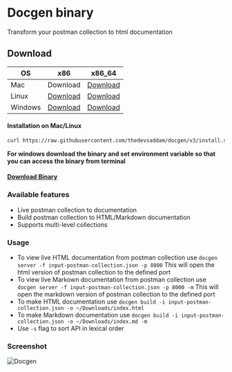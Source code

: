 # Docgen binary

Transform your postman collection to html documentation

## Download

| OS      	| x86                                                                                      	| x86_64                                                                                      	|
|---------	|------------------------------------------------------------------------------------------	|---------------------------------------------------------------------------------------------	|
| Mac     	| Download | [Download](https://github.com/thedevsaddam/docgen-bin/blob/master/latest/mac_amd64)     	|
| Linux   	| [Download](https://github.com/thedevsaddam/docgen-bin/blob/master/latest/linux_386)   	| [Download](https://github.com/thedevsaddam/docgen-bin/blob/master/latest/linux_amd64)   	|
| Windows 	| [Download](https://github.com/thedevsaddam/docgen-bin/blob/master/latest/windows_386.exe) 	| [Download](https://github.com/thedevsaddam/docgen-bin/blob/master/latest/windows_amd64.exe) 	|


#### Installation on Mac/Linux
```bash
curl https://raw.githubusercontent.com/thedevsaddam/docgen/v3/install.sh -o install.sh && sudo chmod +x install.sh && sudo ./install.sh
```

**For windows download the binary and set environment variable so that you can access the binary from terminal**

#### [Download Binary](https://github.com/thedevsaddam/docgen-bin/tree/master/latest)

### Available features
* Live postman collection to documentation
* Build postman collection to HTML/Markdown documentation
* Supports multi-level collections

### Usage
* To view live HTML documentation from postman collection use `docgen server -f input-postman-collection.json -p 8000` This will open the html version of postman collection to the defined port
* To view live Markown documentation from postman collection use `docgen server -f input-postman-collection.json -p 8000 -m` This will open the markdown version of postman collection to the defined port
* To make HTML documentation use `docgen build -i input-postman-collection.json -o ~/Downloads/index.html`
* To make Markdown documentation use `docgen build -i input-postman-collection.json -o ~/Downloads/index.md -m`
* Use `-s` flag to sort API in lexical order

### Screenshot
![Docgen](https://raw.githubusercontent.com/thedevsaddam/docgen/v3/screenshot.png)
